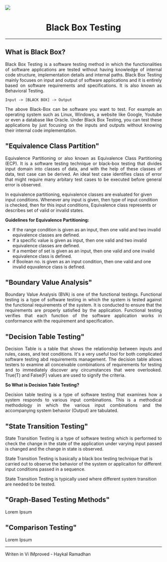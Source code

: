 ![](https://media.geeksforgeeks.org/wp-content/uploads/20190530103800/116-1.jpg)

[style]: # (Style Section)
<style>
p.normal{
  font-weight: normal;
  text-align: justify;
}

h1.bold-center{
  font-weight: bold;
  text-align: center;
}

h2.bold-left{
  font-weight: bold;
  text-align: left;
}
</style>

[Main]: # (Main Section)
<h1 class="bold-center">Black Box Testing</h1>

---

<h2>What is Black Box?</h2>
<p class="normal">
Black Box Testing is a software testing method in which the functionalities of software applications are tested without having knowledge of internal code structure, implementation details and internal paths. Black Box Testing mainly focuses on input and output of software applications and it is entirely based on software requirements and specifications. It is also known as Behavioral Testing.
</p>

```
Input -> [BLACK BOX] -> Output
```
<p class="normal">
The above Black-Box can be software you want to test. For example an operating system such as Linux, Windows, a website like Google, Youtube or even a database like Oracle. Under Black Box Testing, you can test these applications by just focusing on the inputs and outputs without knowing their internal code implementation.
</p>

[ECP]: # (ECP Section)
<h2 class="bold-left">"Equivalence Class Partition"</h2>
<p class="normal">
Equivalence Partitioning or also known as Equivalence Class Partitioning (ECP). It is a software testing technique or black-box testing that divides input domain into classes of data, and with the help of these classes of data, test case can be derived. An ideal test case identifies class of error that might require many arbitary test cases to be executed before general error is observed.

In equivalence partitioning, equivalence classes are evaluated for given input conditions. Whenever any input is given, then type of input condition is checked, then for this input conditions, Equivalence class represents or describes set of valid or invalid states.
</p>

**Guidelines for Equivalence Partitioning:**
- If the range condition is given as an input, then one valid and two invalid equivalence classes are defined.
- If a specific value is given as input, then one valid and two invalid equivalence classes are defined.
- If a member of set is given as an input, then one valid and one invalid equivalence class is defined.
- if Boolean no. is given as an input condition, then one valid and one invalid equvalence class is defined.

[BVA]: # (BVA Section)
<h2 class="bold-left">"Boundary Value Analysis"</h2>
<p class="normal">
Boundary Value Analysis (BVA) is one of the functional testings. Functional testing is a type of software testing in which the system is tested against the functional requirements of the system. It is conducted to ensure that the requirements are properly satisfied by the application. Functional testing verifies that each function of the software application works in conformance with the requirement and specification.
</p>

[DTT]: # (DTT)
<h2 class="bold-left">"Decision Table Testing"</h2>
<p class="normal">
Decision Table is a table that shows the relationship between inputs and rules, cases, and test conditions. It's a very useful tool for both complicated software testing abd requirements management. The decision table allows testers to examine all conceivable combinations of requirements for testing and to immediately discover any circumstances that were overlooked. True(T) and False(F) values are used to signify the criteria.
</p>

**So What is Decision Table Testing?**

<p class="normal">
Decision table testing is a type of software testing that examines how a system responds to various input combinations. This is a methodical methodology in which the various input combinations and the accompanying system behavior (Output) are tabulated.
</p>

[STT]: # (STT)
<h2 class="bold-left">"State Transition Testing"</h2>
<p class="normal">
State Transition Testing is a type of software testing which is performed to check the change in the state of the application under varying input passed is changed and the change in state is observed.

State Transition Testing is basically a black box testing technique that is carried out to observe the behavior of the system or applicaiton for different input conditions passed in a sequence.

State Transition Testing is typically used where different system transition are needed to be tested.
</p>

[GBTM]: # (GBTM)
<h2 class="bold-left">"Graph-Based Testing Methods"</h2>
<p class="normal">
Lorem Ipsum
</p>

[CT]: # (CT)
<h2 class="bold-left">"Comparison Testing"</h2>
<p class="normal">
Lorem Ipsum
</p>

[Footer]: # (Footer Section)
---
Writen in Vi IMproved - Haykal Ramadhan 
